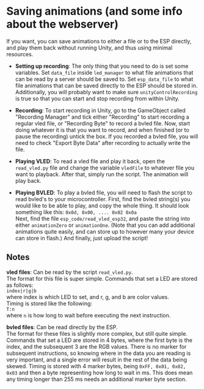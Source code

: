 # Saving animations (and some info about the webserver)
If you want, you can save animations to either a file or to the ESP directly, and play them back without running Unity, and thus using minimal resources. 
 - **Setting up recording**: The only thing that you need to do is set some variables. Set `data_file` inside `led_manager` to what file animations that can be read by a server should be saved to. Set `esp_data_file` to what file animations that can be saved directly to the ESP should be stored in. Additionally, you will probably want to make sure  `unityControlRecording` is true so that you can start and stop recording from within Unity.

 - **Recording**: To start recording in Unity, go to the GameObject called "Recording Manager" and tick either "Recording" to start recording a regular vled file, or "Recording Byte" to record a bvled file. Now, start doing whatever it is that you want to record, and when finished (or to pause the recording) untick the box. If you recorded a bvled file, you will need to check "Export Byte Data" after recording to actually write the file.

 - **Playing VLED**: To read a vled file and play it back, open the `read_vled.py` file and change the variable `vledFile` to whatever file you want to playback. After that, simply run the script. The animation will play back.

 - **Playing BVLED**: To play a bvled file, you will need to flash the script to read bvled's to your microcontroller. First, find the bvled string(s) you would like to be able to play, and copy the whole thing. It should look something like this: `0x0d, 0x00, .... 0x02 0x0a`  
 Next, find the file `esp_code/read_vled_esp32`, and paste the string into either `animationZero` or `animationOne`. (Note that you can add additional animations quite easily, and can store up to however many your device can store in flash.) And finally, just upload the script! 

 ## Notes
 **vled files**: Can be read by the script `read_vled.py`.  
 The format for this file is super simple. Commands that set a LED are stored as follows:  
 `index|r|g|b`  
 where index is which LED to set, and r, g, and b are color values.  
 Timing is stored like the following:  
 `T:n`  
 where `n` is how long to wait before executing the next instruction.

 **bvled files**: Can be read directly by the ESP.  
 The format for these files is slightly more complex, but still quite simple. Commands that set a LED are stored in 4 bytes, where the first byte is the index, and the subsequent 3 are the RGB values. There is no marker for subsequent instructions, so knowing where in the data you are reading is very important, and a single error will result in the rest of the data being skewed. Timing is stored with 4 marker bytes, being `0xFF, 0x01, 0x02, 0x03` and then a byte representing how long to wait in ms. This does mean any timing longer than 255 ms needs an additional marker byte section.